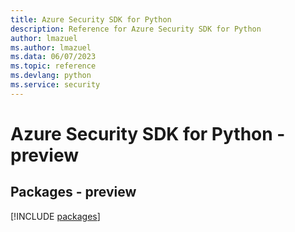 ```yaml
---
title: Azure Security SDK for Python
description: Reference for Azure Security SDK for Python
author: lmazuel
ms.author: lmazuel
ms.data: 06/07/2023
ms.topic: reference
ms.devlang: python
ms.service: security
---
```

# Azure Security SDK for Python - preview
## Packages - preview
[!INCLUDE [packages](security-index.md)]